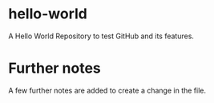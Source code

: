 # hello-world
A Hello World Repository to test GitHub and its features.


# Further notes
A few further notes are added to create a change in the file.
